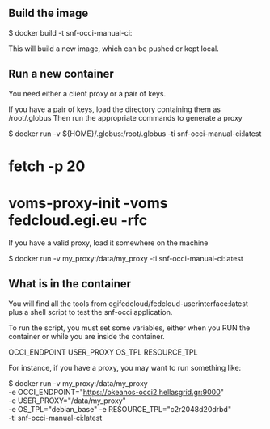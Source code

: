 Build the image
---------------
$ docker build -t snf-occi-manual-ci:<version>

This will build a new image, which can be pushed or kept local.

Run a new container
-------------------
You need either a client proxy or a pair of keys.

If you have a pair of keys, load the directory containing them as /root/.globus
Then run the appropriate commands to generate a proxy

$ docker run -v ${HOME}/.globus:/root/.globus -ti snf-occi-manual-ci:latest
# fetch -p 20
# voms-proxy-init -voms fedcloud.egi.eu -rfc

If you have a valid proxy, load it somewhere on the machine

$ docker run -v my_proxy:/data/my_proxy  -ti snf-occi-manual-ci:latest

What is in the container
------------------------
You will find all the tools from egifedcloud/fedcloud-userinterface:latest plus
a shell script to test the snf-occi application.

To run the script, you must set some variables, either when you RUN the
container or while you are inside the container.

OCCI_ENDPOINT
USER_PROXY
OS_TPL
RESOURCE_TPL

For instance, if you have a proxy, you may want to run something like:

$ docker run -v my_proxy:/data/my_proxy \
    -e OCCI_ENDPOINT="https://okeanos-occi2.hellasgrid.gr:9000" \
    -e USER_PROXY="/data/my_proxy" \
    -e OS_TPL="debian_base" -e RESOURCE_TPL="c2r2048d20drbd" \
    -ti snf-occi-manual-ci:latest
